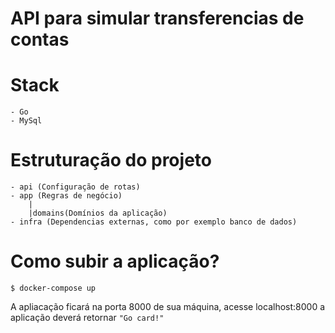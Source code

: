 # API para simular transferencias de contas

# Stack
    - Go
    - MySql

# Estruturação do projeto
    - api (Configuração de rotas)
    - app (Regras de negócio)
        |
        |domains(Domínios da aplicação)
    - infra (Dependencias externas, como por exemplo banco de dados)

# Como subir a aplicação?
```shell
$ docker-compose up
```
A apliacação ficará na porta 8000 de sua máquina, acesse localhost:8000 a aplicação deverá retornar `"Go card!"`
